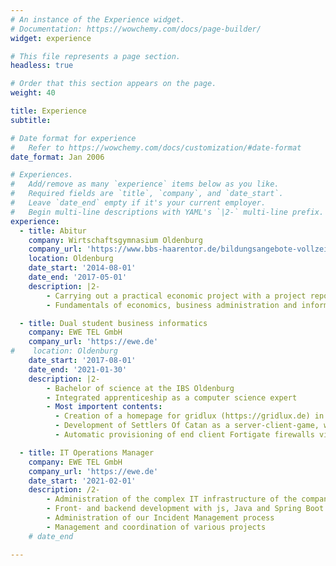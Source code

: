 ```yaml
---
# An instance of the Experience widget.
# Documentation: https://wowchemy.com/docs/page-builder/
widget: experience

# This file represents a page section.
headless: true

# Order that this section appears on the page.
weight: 40

title: Experience
subtitle:

# Date format for experience
#   Refer to https://wowchemy.com/docs/customization/#date-format
date_format: Jan 2006

# Experiences.
#   Add/remove as many `experience` items below as you like.
#   Required fields are `title`, `company`, and `date_start`.
#   Leave `date_end` empty if it's your current employer.
#   Begin multi-line descriptions with YAML's `|2-` multi-line prefix.
experience:
  - title: Abitur
    company: Wirtschaftsgymnasium Oldenburg
    company_url: 'https://www.bbs-haarentor.de/bildungsangebote-vollzeit/wirtschaftsgymnasium/kurzportrait'
    location: Oldenburg
    date_start: '2014-08-01'
    date_end: '2017-05-01'
    description: |2-
        - Carrying out a practical economic project with a project report
        - Fundamentals of economics, business administration and information processing

  - title: Dual student business informatics
    company: EWE TEL GmbH
    company_url: 'https://ewe.de'
#    location: Oldenburg
    date_start: '2017-08-01'
    date_end: '2021-01-30'
    description: |2-
        - Bachelor of science at the IBS Oldenburg
        - Integrated apprenticeship as a computer science expert
        - Most importent contents:
          - Creation of a homepage for gridlux (https://gridlux.de) in within the project enera (https://projekt-enera.de)
          - Development of Settlers Of Catan as a server-client-game, with a project group of 7 people with the usage of SCRUM, Jira and Gitlab
          - Automatic provisioning of end client Fortigate firewalls via the use of Ansible

  - title: IT Operations Manager
    company: EWE TEL GmbH
    company_url: 'https://ewe.de'
    date_start: '2021-02-01'
    description: /2-
        - Administration of the complex IT infrastructure of the company
        - Front- and backend development with js, Java and Spring Boot
        - Administration of our Incident Management process
        - Management and coordination of various projects
    # date_end

---
```

